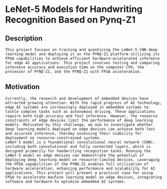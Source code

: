 # LeNet-5 Models for Handwriting Recognition Based on Pynq-Z1

## Description
    This project focuses on training and quantizing the LeNet-5 CNN deep learning model and deploying it on the PYNQ-Z1 platform utilizing its FPGA capabilities to achieve efficient hardware-accelerated inference for edge AI applications. This project involves testing and comparing  inference accuracy and execution time on the computer CPU, the processor of PYNQ-Z1, and the PYNQ-Z1 with FPGA acceleration.

## Motivation
    Currently, the research and development of embedded devices have attracted growing attention. With the rapid progress of AI technology, edge AI systems are increasingly deployed in embedded systems to tackle complex tasks such as autonomous driving. These applications require both high accuracy and fast inference. However, the resource constraints of edge devices limit the performance of deep learning models. Motivated by this challenge, we aim to investigate whether deep learning models deployed on edge devices can achieve both fast and accurate inference, thereby assessing their viability for deployment on resource-constrained systems. 
    LeNet-5 model is a foundational convolutional neural network (CNN), including both convolutional and fully connected layers, which is designed primarily for handwriting recognition tasks. Running the LeNet-5 model on edge devices can demonstrate the potential of deploying deep learning model on resource-limited devices. Leveraging the FPGA capabilities of the PYNQ-Z1 enables full utilization of hardware acceleration, enhancing performance and scalability for AI applications. This project will present a practical case for using FPGA to accelerate machine learning model on edge devices, integrating software and hardware to optimize embedded AI systems.
